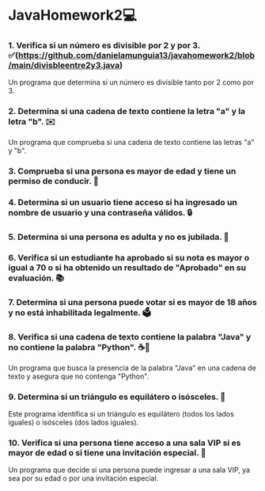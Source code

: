 # JavaHomework2💻

### 1. Verifica si un número es divisible por 2 y por 3. ✅(https://github.com/danielamunguia13/javahomework2/blob/main/divisbleentre2y3.java)
Un programa que determina si un número es divisible tanto por 2 como por 3.

### 2. Determina si una cadena de texto contiene la letra "a" y la letra "b". ✉️
Un programa que comprueba si una cadena de texto contiene las letras "a" y "b".

### 3. Comprueba si una persona es mayor de edad y tiene un permiso de conducir. 🚗

### 4. Determina si un usuario tiene acceso si ha ingresado un nombre de usuario y una contraseña válidos. 🔒

### 5. Determina si una persona es adulta y no es jubilada. 👴

### 6. Verifica si un estudiante ha aprobado si su nota es mayor o igual a 70 o si ha obtenido un resultado de "Aprobado" en su evaluación. 📚

### 7. Determina si una persona puede votar si es mayor de 18 años y no está inhabilitada legalmente. 🗳️

### 8. Verifica si una cadena de texto contiene la palabra "Java" y no contiene la palabra "Python". ☕🐍
Un programa que busca la presencia de la palabra "Java" en una cadena de texto y asegura que no contenga "Python".

### 9. Determina si un triángulo es equilátero o isósceles. 📐
Este programa identifica si un triángulo es equilátero (todos los lados iguales) o isósceles (dos lados iguales).

### 10. Verifica si una persona tiene acceso a una sala VIP si es mayor de edad o si tiene una invitación especial. 🌟
Un programa que decide si una persona puede ingresar a una sala VIP, ya sea por su edad o por una invitación especial.
